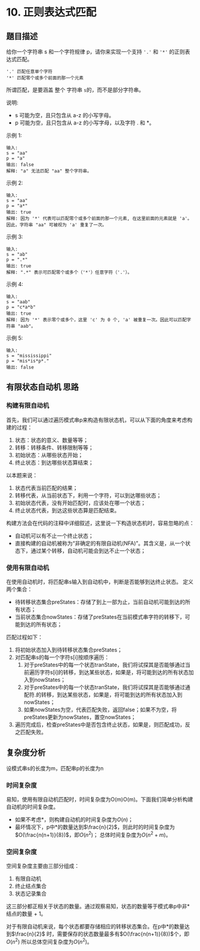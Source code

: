 # 10. 正则表达式匹配

## 題目描述

给你一个字符串 s 和一个字符规律 p，请你来实现一个支持 `'.'` 和 `'*'` 的正则表达式匹配。

    '.' 匹配任意单个字符
    '*' 匹配零个或多个前面的那一个元素
所谓匹配，是要涵盖 整个 字符串 `s`的，而不是部分字符串。

说明:

- s 可能为空，且只包含从 a-z 的小写字母。
- p 可能为空，且只包含从 a-z 的小写字母，以及字符 . 和 *。

示例 1:

    输入:
    s = "aa"
    p = "a"
    输出: false
    解释: "a" 无法匹配 "aa" 整个字符串。
示例 2:

    输入:
    s = "aa"
    p = "a*"
    输出: true
    解释: 因为 '*' 代表可以匹配零个或多个前面的那一个元素, 在这里前面的元素就是 'a'。因此，字符串 "aa" 可被视为 'a' 重复了一次。
示例 3:

    输入:
    s = "ab"
    p = ".*"
    输出: true
    解释: ".*" 表示可匹配零个或多个（'*'）任意字符（'.'）。
示例 4:

    输入:
    s = "aab"
    p = "c*a*b"
    输出: true
    解释: 因为 '*' 表示零个或多个，这里 'c' 为 0 个, 'a' 被重复一次。因此可以匹配字符串 "aab"。
示例 5:

    输入:
    s = "mississippi"
    p = "mis*is*p*."
    输出: false

## 有限状态自动机 思路

### 构建有限自动机

首先，我们可以通过遍历模式串p来构造有限状态机，可以从下面的角度来考虑构建的过程：

1. 状态：状态的意义、数量等等；
2. 转移：转移条件、转移限制等等；
3. 初始状态：从哪些状态开始；
4. 终止状态：到达哪些状态算结束；

以本题来说：

1. 状态代表当前匹配的结果；
2. 转移代表，从当前状态下，利用一个字符，可以到达哪些状态；
3. 初始状态代表，没有开始匹配时，应该处在哪一个状态；
4. 终止状态代表，到达这些状态算是匹配结束。

构建方法会在代码的注释中详细叙述，这里说一下构造状态机时，容易忽略的点：

- 自动机可以有不止一个终止状态；
- 直接构建的自动机被称为“非确定的有限自动机(NFA)”。其含义是，从一个状态下，通过某个转移，自动机可能会到达不止一个状态；

### 使用有限自动机

在使用自动机时，将匹配串s输入到自动机中，判断是否能够到达终止状态。
定义两个集合：

- 待转移状态集合preStates：存储了到上一部为止，当前自动机可能到达的所有状态；
- 当前状态集合nowStates：存储了preStates在当前模式串字符的转移下，可能到达的所有状态；

匹配过程如下：

1. 将初始状态加入到待转移状态集合preStates；
2. 对匹配串s的每一个字符s[i]按顺序遍历：
   1. 对于preStates中的每一个状态tranState，我们将试探其是否能够通过当前遍历字符s[i]的转移，到达某些状态，如果是，将可能到达的所有状态加入到nowStates；
   2. 对于preStates中的每一个状态tranState，我们将试探其是否能够通过通配符.的转移，到达某些状态，如果是，将可能到达的所有状态加入到nowStates；
   3. 如果nowStates为空，代表匹配失败，返回false；如果不为空，将preStates更新为nowStates，置空nowStates；
3. 遍历完成后，检查preStates中是否包含终止状态，如果是，则匹配成功，反之匹配失败。

## 复杂度分析

设模式串s的长度为m，匹配串p的长度为n

### 时间复杂度

易知，使用有限自动机匹配时，时间复杂度为O(m)O(m)。下面我们简单分析构建自动机的时间复杂度。

- 如果不考虑*，则构建自动机的时间复杂度为$O(n)$；
- 最坏情况下，p中*的数量达到$\frac{n}{2}$，则此时的时间复杂度为$O(\frac{n(n+1)}{8})$，即$O(n^2)$；
总体时间复杂度为$O(n^2+m)$。

### 空间复杂度

空间复杂度主要由三部分组成：

1. 有限自动机
2. 终止结点集合
3. 状态记录集合

这三部分都正相关于状态的数量。通过观察易知，状态的数量等于模式串p中非*结点的数量 + 1。

对于有限自动机来说，每个状态都要存储相应的转移状态集合。在p中*的数量达到$\frac{n}{2}$ 时，需要保存的状态数量最多有$O(\frac{n(n+1)}{8})$个，即$O(n^2)$ 
所以总体空间复杂度为$O(n^2)$。
